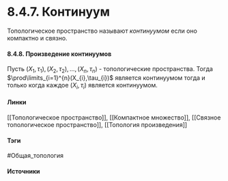 # 8.4.7. Континуум
Топологическое пространство называют *континуумом* если оно компактно и связно.

#### 8.4.8. Произведение континуумов
Пусть $(X_{1},\tau_{1}),(X_{2},\tau_{2}),\dots,(X_{n},\tau_{n})$ - топологические пространства. Тогда $\prod\limits_{i=1}^{n}(X_{i},\tau_{i})$ является континуумом тогда и только когда каждое $(X_{i},\tau_{i})$ является континуумом.
#### Линки
 [[Топологическое пространство]],
 [[Компактное множество]],
 [[Связное топологическое пространство]],
 [[Топология произведения]]
#### Тэги
 #Общая_топология 
#### Источники
